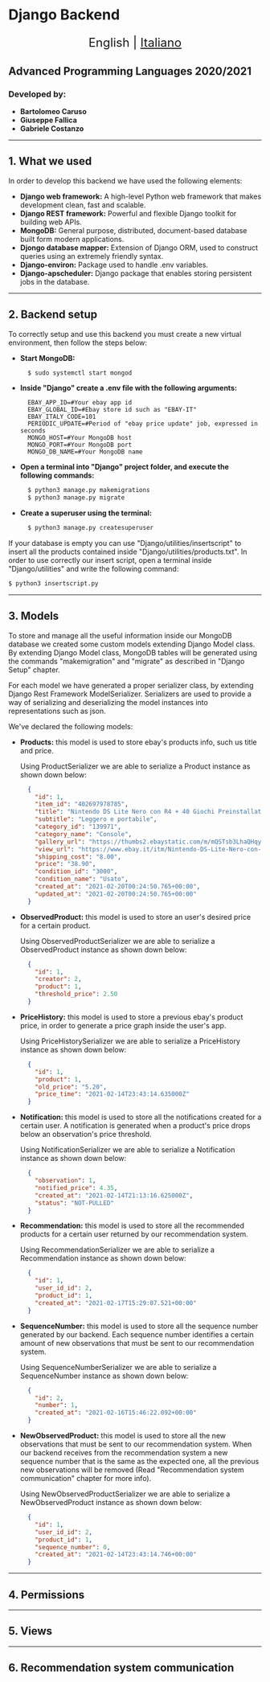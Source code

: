 # Django Backend 

<p align="center" style="font-size: 24px">
  <span> English </span> |
  <a href="https://github.com/Krytons/Progetto3ACarusoFallicaDSBD/blob/main/README.it.md">Italiano</a>
</p>

## Advanced Programming Languages 2020/2021
### Developed by:
- **Bartolomeo Caruso**
- **Giuseppe Fallica**
- **Gabriele Costanzo**

---

## 1. What we used
In order to develop this backend we have used the following elements:
- **Django web framework:** A high-level Python web framework that makes development clean, fast and scalable.
- **Django REST framework:** Powerful and flexible Django toolkit for building web APIs.
- **MongoDB:** General purpose, distributed, document-based database built form modern applications.
- **Djongo database mapper:** Extension of Django ORM, used to construct queries using an extremely friendly syntax.
- **Django-environ:** Package used to handle .env variables.
- **Django-apscheduler:** Django package that enables storing persistent jobs in the database.

---

## 2. Backend setup
To correctly setup and use this backend you must create a new virtual environment, then follow the steps below:
- **Start MongoDB:**
  ```bash
    $ sudo systemctl start mongod
  ```
- **Inside "Django" create a .env file with the following arguments:**
  ```dotenv
    EBAY_APP_ID=#Your ebay app id
    EBAY_GLOBAL_ID=#Ebay store id such as "EBAY-IT"
    EBAY_ITALY_CODE=101
    PERIODIC_UPDATE=#Period of "ebay price update" job, expressed in seconds 
    MONGO_HOST=#Your MongoDB host
    MONGO_PORT=#Your MongoDB port
    MONGO_DB_NAME=#Your MongoDB name
  ```
- **Open a terminal into "Django" project folder, and execute the following commands:**
  ```bash
    $ python3 manage.py makemigrations
    $ python3 manage.py migrate
  ```
- **Create a superuser using the terminal:**
  ```bash
    $ python3 manage.py createsuperuser
  ```
  
If your database is empty you can use "Django/utilities/insertscript" to insert all the products contained inside
 "Django/utilities/products.txt".
In order to use correctly our insert script, open a terminal inside "Django/utilities" and write the following command: 
```bash
$ python3 insertscript.py
```

---

## 3. Models

To store and manage all the useful information inside our MongoDB database we created some custom models
extending Django Model class.
By extending Django Model class, MongoDB tables will be generated using the commands "makemigration" and "migrate" as
described in "Django Setup" chapter.

For each model we have generated a proper serializer class, by extending Django Rest Framework ModelSerializer.
Serializers are used to provide a way of serializing and deserializing the model instances into representations such
as json.

We've declared the following models:
- **Products:** this model is used to store ebay's products info, such us title and price.

    Using ProductSerializer we are able to serialize a Product instance as shown down below: 
    ```JSON
      {
        "id": 1,
        "item_id": "402697978785",
        "title": "Nintendo DS Lite Nero con R4 + 40 Giochi Preinstallati ",
        "subtitle": "Leggero e portabile",
        "category_id": "139971",
        "category_name": "Console",
        "gallery_url": "https://thumbs2.ebaystatic.com/m/mQSTsb3LhaQHqyNC3jBuLJg/140.jpg",
        "view_url": "https://www.ebay.it/itm/Nintendo-DS-Lite-Nero-con-R4-40-Giochi-Preinstallati-/402697978785",
        "shipping_cost": "8.00",
        "price": "38.90",
        "condition_id": "3000",
        "condition_name": "Usato",
        "created_at": "2021-02-20T00:24:50.765+00:00",
        "updated_at": "2021-02-20T00:24:50.765+00:00"
      }
    ```
  
- **ObservedProduct:** this model is used to store an user's desired price for a certain product.

    Using ObservedProductSerializer we are able to serialize a ObservedProduct instance as shown down below: 
    ```JSON
      {
        "id": 1,
        "creator": 2,
        "product": 1,
        "threshold_price": 2.50
      }
    ```

- **PriceHistory:** this model is used to store a previous ebay's product price, in order to generate a price graph
 inside the user's app.

    Using PriceHistorySerializer we are able to serialize a PriceHistory instance as shown down below: 
    ```JSON
      {
        "id": 1,
        "product": 1,
        "old_price": "5.20",
        "price_time": "2021-02-14T23:43:14.635000Z"
      }
    ```

- **Notification:** this model is used to store all the notifications created for a certain user. A notification is
 generated when a product's price drops below an observation's price threshold.

    Using NotificationSerializer we are able to serialize a Notification instance as shown down below: 
    ```JSON
      {
        "observation": 1,
        "notified_price": 4.35,
        "created_at": "2021-02-14T21:13:16.625000Z",
        "status": "NOT-PULLED"
      } 
    ```

- **Recommendation:** this model is used to store all the recommended products for a certain user returned by our
 recommendation system.
 
    Using RecommendationSerializer we are able to serialize a Recommendation instance as shown down below: 
    ```JSON
      {
        "id": 1,
        "user_id_id": 2,
        "product_id": 1,
        "created_at": "2021-02-17T15:29:07.521+00:00"
      } 
    ```

- **SequenceNumber:** this model is used to store all the sequence number generated by our backend. Each sequence
 number identifies a certain amount of new observations that must be sent to our recommendation system. 
 
    Using SequenceNumberSerializer we are able to serialize a SequenceNumber instance as shown down below: 
    ```JSON
      {
        "id": 2,
        "number": 1,
        "created_at": "2021-02-16T15:46:22.092+00:00"
      } 
    ```

- **NewObservedProduct:** this model is used to store all the new observations that must be sent to our
 recommendation system. When our backend receives from the recommendation system a new sequence number that is the
  same as the expected one, all the previous new observations will be removed (Read "Recommendation system
   communication" chapter for more info). 
   
    Using NewObservedProductSerializer we are able to serialize a NewObservedProduct instance as shown down below: 
    ```JSON
      {
        "id": 1,
        "user_id_id": 2,
        "product_id": 1,
        "sequence_number": 0,
        "created_at": "2021-02-14T23:43:14.746+00:00"
      }
    ```



---

## 4. Permissions

---

## 5. Views

---

## 6. Recommendation system communication

